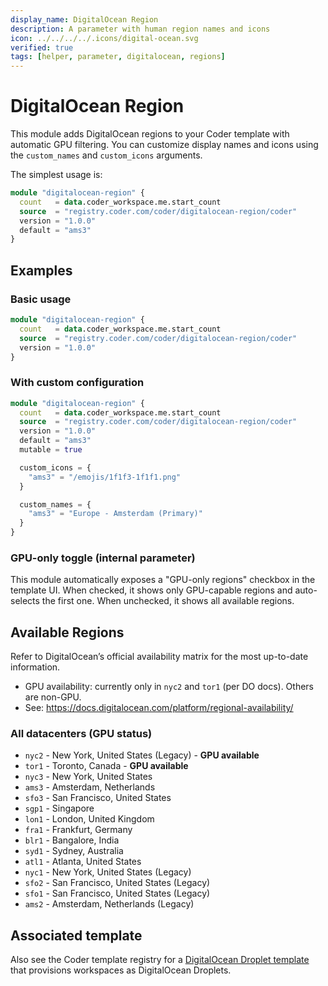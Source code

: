 ```yaml
---
display_name: DigitalOcean Region
description: A parameter with human region names and icons
icon: ../../../../.icons/digital-ocean.svg
verified: true
tags: [helper, parameter, digitalocean, regions]
---
```


# DigitalOcean Region

This module adds DigitalOcean regions to your Coder template with automatic GPU filtering. You can customize display names and icons using the `custom_names` and `custom_icons` arguments.

The simplest usage is:

```tf
module "digitalocean-region" {
  count   = data.coder_workspace.me.start_count
  source  = "registry.coder.com/coder/digitalocean-region/coder"
  version = "1.0.0"
  default = "ams3"
}
```

## Examples

### Basic usage

```tf
module "digitalocean-region" {
  count   = data.coder_workspace.me.start_count
  source  = "registry.coder.com/coder/digitalocean-region/coder"
  version = "1.0.0"
}
```

### With custom configuration

```tf
module "digitalocean-region" {
  count   = data.coder_workspace.me.start_count
  source  = "registry.coder.com/coder/digitalocean-region/coder"
  version = "1.0.0"
  default = "ams3"
  mutable = true

  custom_icons = {
    "ams3" = "/emojis/1f1f3-1f1f1.png"
  }

  custom_names = {
    "ams3" = "Europe - Amsterdam (Primary)"
  }
}
```

### GPU-only toggle (internal parameter)

This module automatically exposes a "GPU-only regions" checkbox in the template UI. When checked, it shows only GPU-capable regions and auto-selects the first one. When unchecked, it shows all available regions.

## Available Regions

Refer to DigitalOcean’s official availability matrix for the most up-to-date information.

- GPU availability: currently only in `nyc2` and `tor1` (per DO docs). Others are non-GPU.
- See: https://docs.digitalocean.com/platform/regional-availability/

### All datacenters (GPU status)

- `nyc2` - New York, United States (Legacy) - **GPU available**
- `tor1` - Toronto, Canada - **GPU available**
- `nyc3` - New York, United States
- `ams3` - Amsterdam, Netherlands
- `sfo3` - San Francisco, United States
- `sgp1` - Singapore
- `lon1` - London, United Kingdom
- `fra1` - Frankfurt, Germany
- `blr1` - Bangalore, India
- `syd1` - Sydney, Australia
- `atl1` - Atlanta, United States
- `nyc1` - New York, United States (Legacy)
- `sfo2` - San Francisco, United States (Legacy)
- `sfo1` - San Francisco, United States (Legacy)
- `ams2` - Amsterdam, Netherlands (Legacy)

## Associated template

Also see the Coder template registry for a [DigitalOcean Droplet template](https://registry.coder.com/templates/digitalocean-droplet) that provisions workspaces as DigitalOcean Droplets.